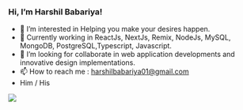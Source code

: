 ### Hi, I’m Harshil Babariya!
- 👀 I’m interested in Helping you make your desires happen.
- 🌱 Currently working in ReactJs, NextJs, Remix, NodeJs, MySQL, MongoDB, PostgreSQL,Typescript, Javascript.
- 💞️ I’m looking for collaborate in web application developments and innovative design implementations.
- 📫 How to reach me : harshilbabariya01@gmail.com
- Him / His


<img src="https://github-readme-stats.vercel.app/api?username=HarshilBabariya&&show_icons=true&title_color=151515&icon_color=bgrb12&text_color=000000">
